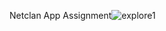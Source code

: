 Netclan App Assignment![explore1](https://github.com/shashank3103-dev/NetClan/assets/58992351/78b04267-2439-4f6b-ac77-4f20e746550d)
